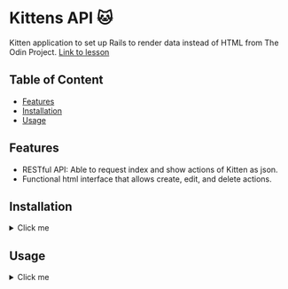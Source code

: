 # Kittens API 🐱

Kitten application to set up Rails to render data instead of HTML from The Odin Project. 
[Link to lesson](https://www.theodinproject.com/lessons/ruby-on-rails-kittens-api#assignment-2)

## Table of Content

- [Features](#features)
- [Installation](#installation)
- [Usage](#usage)

## Features

- RESTful API: Able to request index and show actions of Kitten as json.
- Functional html interface that allows create, edit, and delete actions.

## Installation

<details>
  <summary>Click me</summary>

..clone repository
```
git clone https://github.com/MclPio/odin-kittens.git
```

install gems
```
bundle install
```

migrate data
```
rails db:migrate
```
</details>

## Usage

<details>
  <summary>Click me</summary>

..start server
```
rails s
```

open in browser
```
localhost:3000
```

### API interface
Before you continue, make sure you create a new kitten through the html page
```
require 'rest-client'
```

To get index json response
```
json_response = RestClient.get("http://localhost:3000/kittens", accept: :json)
puts json_response.body
```

To get show json response
```
show_json_response = RestClient.get("http://localhost:3000/kittens/1", accept: :json)
puts show_json_response.body
```
